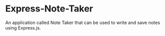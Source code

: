 # Express-Note-Taker
An application called Note Taker that can be used to write and save notes using Express.js.

